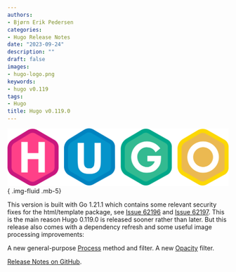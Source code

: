 ```yaml
---
authors:
- Bjørn Erik Pedersen
categories:
- Hugo Release Notes
date: "2023-09-24"
description: ""
draft: false
images:
- hugo-logo.png
keywords:
- hugo v0.119
tags:
- Hugo
title: Hugo v0.119.0
---
```


![Hugo](hugo-logo.svg)
{ .img-fluid .mb-5}

This version is built with Go 1.21.1 which contains some relevant security fixes for the html/template package, see [Issue 62196](https://github.com/golang/go/issues/62196) and [Issue 62197](https://github.com/golang/go/issues/62197). This is the main reason Hugo 0.119.0 is released sooner rather than later. But this release also comes with a dependency refresh and some useful image processing improvements:

A new general-purpose [Process](https://gohugo.io/content-management/image-processing/#process) method and filter.
A new [Opacity](https://gohugo.io/functions/images/#opacity) filter.


[Release Notes on GitHub](https://github.com/gohugoio/hugo/releases).

